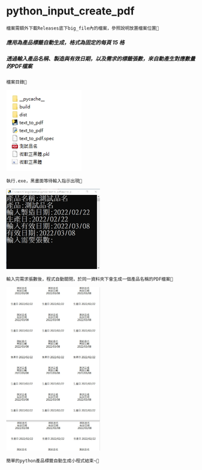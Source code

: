 # python_input_create_pdf
    檔案需額外下載Releases底下big_file內的檔案，參照說明放置檔案位置🐷

##### 應用為產品標籤自動生成，格式為固定的每頁 15 格
##### 透過輸入產品名稱、製造與有效日期，以及需求的標籤張數，來自動產生對應數量的PDF檔案

    檔案目錄🐷
![image](https://github.com/ZYiTeng/python_input_create_pdf/blob/main/img/%E6%AA%94%E6%A1%88%E7%9B%AE%E9%8C%84.jpg?raw=true)
    
    執行.exe，黑畫面等待輸入指示出現🐷
<img src="https://github.com/ZYiTeng/python_input_create_pdf/blob/main/img/%E5%9F%B7%E8%A1%8C%E9%81%8E%E7%A8%8B.jpg?raw=true" width="250px">

    輸入完需求張數後，程式自動關閉，於同一資料夾下會生成一個產品名稱的PDF檔案🐷
<img src="https://github.com/ZYiTeng/python_input_create_pdf/blob/main/img/pdf%E5%85%A7%E5%AE%B9.jpg?raw=true" width="250px">

    簡單的python產品標籤自動生成小程式結束~🐷
